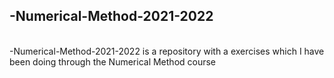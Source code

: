 ## -Numerical-Method-2021-2022
<br>
-Numerical-Method-2021-2022 is a repository with a exercises which I have been doing through the Numerical Method course

